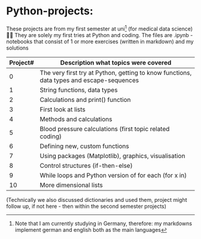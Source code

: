 # Python-projects:
These projects are from my first semester at uni[^1] (for medical data science) 👨‍🔬
They are solely my first tries at Python and coding.
The files are .ipynb - notebooks that consist of 1 or more exercises (written in markdown) and my solutions

| Project# | Description what topics were covered                                                     |
|----------|------------------------------------------------------------------------------------------|
| 0        | The very first try at Python, getting to know functions, data types and escape-sequences |
| 1        | String functions, data types                                                             |
| 2        | Calculations and print() function                                                        |
| 3        | First look at lists                                                                      |
| 4        | Methods and calculations                                                                 |
| 5        | Blood pressure calculations (first topic related coding)                                 |
| 6        | Defining new, custom functions                                                           |
| 7        | Using packages (Matplotlib), graphics, visualisation                                     |
| 8        | Control structures (if-then-else)                                                        |
| 9        | While loops and Python version of for each (for x in)                                    |
| 10       | More dimensional lists                                                                   |

(Technically we also discussed dictionaries and used them, project might follow up, if not here - then within the second semester projects)


[^1]: Note that I am currently studying in Germany, therefore: my markdowns implement german and english both as the main languages
